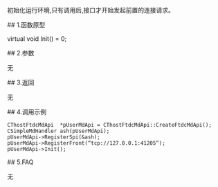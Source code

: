 <p>初始化运行环境,只有调用后,接口才开始发起前置的连接请求。</p>
<span class="anchor" id="e6976938-e8ee-43ec-86ff-c773633e079f"></span>
## 1.函数原型
<p>virtual void Init() = 0;</p>
<span class="anchor" id="f0acd823-2822-4001-b990-6801d31be125"></span>
## 2.参数
<p>无</p>
<span class="anchor" id="9ddae7a4-e8ed-4962-8c79-3c890d51758a"></span>
## 3.返回
<p>无</p>
<span class="anchor" id="82d51d93-c57f-4fb6-b23b-b4ee712d8fbc"></span>
## 4.调用示例
<pre><code>CThostFtdcMdApi  *pUserMdApi = CThostFtdcMdApi::CreateFtdcMdApi();
CSimpleMdHandler ash(pUserMdApi);
pUserMdApi-&gt;RegisterSpi(&amp;ash);
pUserMdApi-&gt;RegisterFront(“tcp://127.0.0.1:41205”);
pUserMdApi-&gt;Init();
</code></pre>
<span class="anchor" id="b14d76a0-5663-435f-82b4-50e015cebeae"></span>
## 5.FAQ
<p>无</p>
